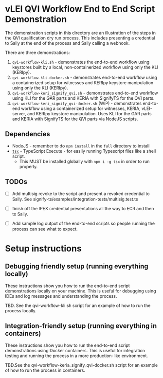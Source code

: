# vLEI QVI Workflow End to End Script Demonstration

The demonstration scripts in this directory are an illustration of the steps in the QVI qualification dry run process. This includes presenting a credential to Sally at the end of the process and Sally calling a webhook. 

There are three demonstrations:
1. `qvi-workflow-kli.sh` - demonstrates the end-to-end workflow using keystores built by a local, non-containerized workflow using only the KLI (KERIpy).
2. `qvi-workflow-kli-docker.sh` - demonstrates end-to-end workflow using a containerized setup for witnesses and KERIpy keystore manipulation using only the KLI (KERIpy).
3. `qvi-workflow-keri_signify_qvi.sh` - demonstrates end-to-end workflow using KLI for the GAR parts and KERIA with SignifyTS for the QVI parts.
4. `qvi-workflow-keri_signify_qvi-docker.sh` (WIP) - demonstrates end-to-end workflow using a containerized setup for witnesses, KERIA, vLEI-server, and KERIpy keystore manipulation. Uses KLI for the GAR parts and KERIA with SignifyTS for the QVI parts via NodeJS scripts.

## Dependencies

- NodeJS - remember to do `npm install` in the `full` directory to install 
- [`tsx`](https://tsx.is/getting-started) - TypeScript Execute - for easily running Typescript files like a shell script.
  - This MUST be installed globally with `npm i -g tsx` in order to run properly.

## TODOs

- [ ] Add multisig revoke to the script and present a revoked credential to Sally. See signify-ts/examples/integration-tests/multisig.test.ts
- [ ] finish off the IPEX credential presentations all the way to ECR and then to Sally.

- [ ] Add sample log output of the end-to-end scripts so people running the process can see what to expect.

# Setup instructions 

## Debugging friendly setup (running everything locally)

These instructions show you how to run the end-to-end script demonstrations locally on your machine. This is useful for debugging using IDEs and log messages and understanding the process.

TBD. See the qvi-workflow-kli.sh script for an example of how to run the process locally.

## Integration-friendly setup (running everything in containers)

These instructions show you how to run the end-to-end script demonstrations using Docker containers. This is useful for integration testing and running the process in a more production-like environment.

TBD.See the qvi-workflow-keria_signify_qvi-docker.sh script for an example of how to run the process in containers.
